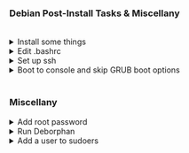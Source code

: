 
### Debian Post-Install Tasks & Miscellany
<br>

<details>
  <summary>Install some things</summary>

```
# Run each line separately
sudo apt update
sudo apt upgrade
sudo apt -y install curl openssh-server ii git figlet tldr neofetch deborphan aptitude htop
sudo apt install build-essential dkms linux-headers-$(uname -r)

# Install Oh My Bash
bash -c "$(curl -fsSL https://raw.githubusercontent.com/ohmybash/oh-my-bash/master/tools/install.sh)"

# Install Github CLI (run the following all at once)

type -p curl >/dev/null || (sudo apt update && sudo apt install curl -y)
curl -fsSL https://cli.github.com/packages/githubcli-archive-keyring.gpg | sudo dd of=/usr/share/keyrings/githubcli-archive-keyring.gpg \
&& sudo chmod go+r /usr/share/keyrings/githubcli-archive-keyring.gpg \
&& echo "deb [arch=$(dpkg --print-architecture) signed-by=/usr/share/keyrings/githubcli-archive-keyring.gpg] https://cli.github.com/packages stable main" | sudo tee /etc/apt/sources.list.d/github-cli.list > /dev/null \
&& sudo apt update \
&& sudo apt install gh -y
```

---

</details>

<details>
  <summary>Edit .bashrc</summary>
<br>

_This assumes I've installed everything above_
<br>

Change the theme to `Zork`

<br>
Paste the following at the bottom of .bashrc

```
alias update='sudo apt update && sudo apt -o Dpkg::Options::="--force-confdef" dist-upgrade -y && sudo apt autoremove -y && if sudo test -f /var/run/reboot-required; then read -p "A reboot is required to finish installing updates. Press [ENTER] to reboot now, or [CTRL+C] to cancel and reboot later." && sudo reboot; else echo "A reboot is not required. Exiting..."; fi'

echo "$(tput bold)$(tput setaf 3)"
figlet Debian!

neofetch
```

<br>
Reload .bashrc

```
source ~/.bashrc
```

---

</details>

<details>
  <summary>Set up ssh</summary>

```
# Enable and start sshd at boot time
sudo systemctl enable ssh.service

# Confirm sshd is enabled at boot time
sudo systemctl is-enabled ssh.service

# Check server status
sudo service ssh status

# Start sshd
sudo systemctl start ssh.service

# Restart the server
sudo systemctl restart ssh.service

# Show ip address
ip a | grep "inet "﻿
```

---

</details>

<details>
  <summary>Boot to console and skip GRUB boot options</summary>

```
# Find which target unit is used by default:
systemctl get-default

# To change boot target to the text mode:
sudo systemctl set-default multi-user.target

# To change boot target back to the GUI mode:
sudo systemctl set-default graphical.target

# To skip boot options, edit the configuration
# file and change GRUB_TIMEOUT=0 
sudo nano /etc/default/grub

# Reboot the system:
sudo systemctl reboot

```

---

</details>
<br>

### Miscellany

<details>
  <summary>Add root password</summary>
<br>

```
# Switch to root and add a password:
sudo -i
passwd

# To switch to the root shell
 su -
```

---

</details>

<details>
  <summary>Run Deborphan</summary>

<br>
Deborphan finds "orphaned" packages on your system. It determines which packages have no other packages depending on their installation and shows you a list of these packages. It is most useful when finding libraries, but it can be used on packages in all sections.
<br><br>

```
# Start out with a dry run:
deborphan --guess-all

# Remove unnecessary data packages:
sudo deborphan --guess-data | xargs sudo aptitude -y purge

# Delete unnecessary libraries:
sudo deborphan | xargs sudo apt-get -y remove --purge
```

---

</details>

<details>
  <summary>Add a user to sudoers</summary>

<br>


```
# Switch to root
su - root

# Add user (change <user> to correct username)
usermod -aG sudo <user>
```

---
